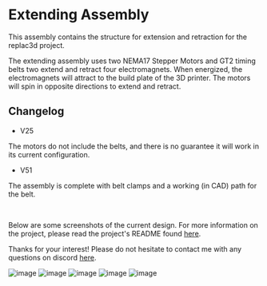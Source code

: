 # Extending Assembly

This assembly contains the structure for extension and retraction for the replac3d project.

The extending assembly uses two NEMA17 Stepper Motors and GT2 timing belts two extend and retract four electromagnets. When energized, the electromagnets will attract to the build plate of the 3D printer. The motors will spin in opposite directions to extend and retract.

## Changelog

- V25

The motors do not include the belts, and there is no guarantee it will work in its current configuration.

- V51

The assembly is complete with belt clamps and a working (in CAD) path for the belt.

<br>

Below are some screenshots of the current design. For more information on the project, please read the project's README found [here](https://github.com/morotonai/replac3d/tree/main).

Thanks for your interest! Please do not hesitate to contact me with any questions on discord [here](https://discord.com/users/morotonai.3/).


![image](https://github.com/morotonai/replac3d/assets/156618723/61654eb3-5294-4dc4-9ca2-2eaec7b1067c)
![image](https://github.com/morotonai/replac3d/assets/156618723/d9a8df95-682d-4096-85f4-78c580446003)
![image](https://github.com/morotonai/replac3d/assets/156618723/a2f0136a-09e9-488e-9352-7dba7388b1ce)
![image](https://github.com/morotonai/replac3d/assets/156618723/15871081-be3c-4eb5-a4f7-9e039216ba85)
![image](https://github.com/morotonai/replac3d/assets/156618723/87af850a-074a-4c80-af6d-07770a57060a)
